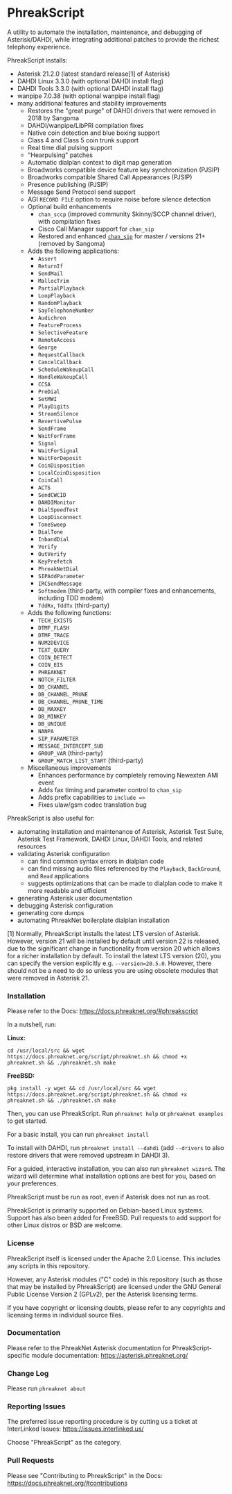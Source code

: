# PhreakScript
A utility to automate the installation, maintenance, and debugging of Asterisk/DAHDI, while integrating additional patches to provide the richest telephony experience.

PhreakScript installs:

- Asterisk 21.2.0 (latest standard release[1] of Asterisk)
- DAHDI Linux 3.3.0 (with optional DAHDI install flag)
- DAHDI Tools 3.3.0 (with optional DAHDI install flag)
- wanpipe 7.0.38 (with optional wanpipe install flag)
- many additional features and stability improvements
   - Restores the "great purge" of DAHDI drivers that were removed in 2018 by Sangoma
   - DAHDI/wanpipe/LibPRI compilation fixes
   - Native coin detection and blue boxing support
   - Class 4 and Class 5 coin trunk support
   - Real time dial pulsing support
   - "Hearpulsing" patches
   - Automatic dialplan context to digit map generation
   - Broadworks compatible device feature key synchronization (PJSIP)
   - Broadworks compatible Shared Call Appearances (PJSIP)
   - Presence publishing (PJSIP)
   - Message Send Protocol send support
   - AGI `RECORD FILE` option to require noise before silence detection
   - Optional build enhancements
      - `chan_sccp` (improved community Skinny/SCCP channel driver), with compilation fixes
      - Cisco Call Manager support for `chan_sip`
      - Restored and enhanced [`chan_sip`](https://github.com/InterLinked1/chan_sip) for master / versions 21+ (removed by Sangoma)
   - Adds the following applications:
      - ``Assert``
      - ``ReturnIf``
      - ``SendMail``
      - ``MallocTrim``
      - ``PartialPlayback``
      - ``LoopPlayback``
      - ``RandomPlayback``
      - ``SayTelephoneNumber``
      - ``Audichron``
      - ``FeatureProcess``
      - ``SelectiveFeature``
      - ``RemoteAccess``
      - ``George``
      - ``RequestCallback``
      - ``CancelCallback``
      - ``ScheduleWakeupCall``
      - ``HandleWakeupCall``
      - ``CCSA``
      - ``PreDial``
      - ``SetMWI``
      - ``PlayDigits``
      - ``StreamSilence``
      - ``RevertivePulse``
      - ``SendFrame``
      - ``WaitForFrame``
      - ``Signal``
      - ``WaitForSignal``
      - ``WaitForDeposit``
      - ``CoinDisposition``
      - ``LocalCoinDisposition``
      - ``CoinCall``
      - ``ACTS``
      - ``SendCWCID``
      - ``DAHDIMonitor``
      - ``DialSpeedTest``
      - ``LoopDisconnect``
      - ``ToneSweep``
      - ``DialTone``
      - ``InbandDial``
      - ``Verify``
      - ``OutVerify``
      - ``KeyPrefetch``
      - ``PhreakNetDial``
      - ``SIPAddParameter``
      - ``IRCSendMessage``
      - ``Softmodem`` (third-party, with compiler fixes and enhancements, including TDD modem)
      - ``TddRx``, ``TddTx`` (third-party)
   - Adds the following functions:
      - ``TECH_EXISTS``
      - ``DTMF_FLASH``
      - ``DTMF_TRACE``
      - ``NUM2DEVICE``
      - ``TEXT_QUERY``
      - ``COIN_DETECT``
      - ``COIN_EIS``
      - ``PHREAKNET``
      - ``NOTCH_FILTER``
      - ``DB_CHANNEL``
      - ``DB_CHANNEL_PRUNE``
      - ``DB_CHANNEL_PRUNE_TIME``
      - ``DB_MAXKEY``
      - ``DB_MINKEY``
      - ``DB_UNIQUE``
      - ``NANPA``
      - ``SIP_PARAMETER``
      - ``MESSAGE_INTERCEPT_SUB``
      - ``GROUP_VAR`` (third-party)
      - ``GROUP_MATCH_LIST_START`` (third-party)
   - Miscellaneous improvements
      - Enhances performance by completely removing Newexten AMI event
      - Adds fax timing and parameter control to `chan_sip`
      - Adds prefix capabilities to `include => `
      - Fixes ulaw/gsm codec translation bug

PhreakScript is also useful for:
- automating installation and maintenance of Asterisk, Asterisk Test Suite, Asterisk Test Framework, DAHDI Linux, DAHDI Tools, and related resources
- validating Asterisk configuration
   - can find common syntax errors in dialplan code
   - can find missing audio files referenced by the ``Playback``, ``BackGround``, and ``Read`` applications
   - suggests optimizations that can be made to dialplan code to make it more readable and efficient
- generating Asterisk user documentation
- debugging Asterisk configuration
- generating core dumps
- automating PhreakNet boilerplate dialplan installation

[1] Normally, PhreakScript installs the latest LTS version of Asterisk. However, version 21 will be installed by default until version 22 is released,
    due to the significant change in functionality from version 20 which allows for a richer installation by default.
    To install the latest LTS version (20), you can specify the version explicitly e.g. `--version=20.5.0`.
    However, there should not be a need to do so unless you are using obsolete modules that were removed in Asterisk 21.

### Installation

Please refer to the Docs: https://docs.phreaknet.org/#phreakscript

In a nutshell, run:

**Linux:**

```cd /usr/local/src && wget https://docs.phreaknet.org/script/phreaknet.sh && chmod +x phreaknet.sh && ./phreaknet.sh make```

**FreeBSD:**

```pkg install -y wget && cd /usr/local/src && wget https://docs.phreaknet.org/script/phreaknet.sh && chmod +x phreaknet.sh && ./phreaknet.sh make```

Then, you can use PhreakScript. Run ```phreaknet help``` or ```phreaknet examples``` to get started.

For a basic install, you can run `phreaknet install`

To install with DAHDI, run `phreaknet install --dahdi` (add `--drivers` to also restore drivers that were removed upstream in DAHDI 3).

For a guided, interactive installation, you can also run `phreaknet wizard`. The wizard will determine what installation options are best for you, based on your preferences.

PhreakScript must be run as root, even if Asterisk does not run as root.

PhreakScript is primarily supported on Debian-based Linux systems. Support has also been added for FreeBSD. Pull requests to add support for other Linux distros or BSD are welcome.

### License

PhreakScript itself is licensed under the Apache 2.0 License. This includes any scripts in this repository.

However, any Asterisk modules ("C" code) in this repository (such as those that may be installed by PhreakScript) are licensed under the GNU General Public License Version 2 (GPLv2), per the Asterisk licensing terms.

If you have copyright or licensing doubts, please refer to any copyrights and licensing terms in individual source files.

### Documentation

Please refer to the PhreakNet Asterisk documentation for PhreakScript-specific module documentation: https://asterisk.phreaknet.org/

### Change Log

Please run ```phreaknet about```

### Reporting Issues

The preferred issue reporting procedure is by cutting us a ticket at InterLinked Issues: https://issues.interlinked.us/

Choose "PhreakScript" as the category.

### Pull Requests

Please see "Contributing to PhreakScript" in the Docs: https://docs.phreaknet.org/#contributions
